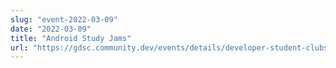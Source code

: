 ```yaml
---
slug: "event-2022-03-09"
date: "2022-03-09"
title: "Android Study Jams"
url: "https://gdsc.community.dev/events/details/developer-student-clubs-sheridan-college-trafalgar-road-campus-oakville-presents-android-study-jams-brought-by-google-developer-experts/"
---
```

